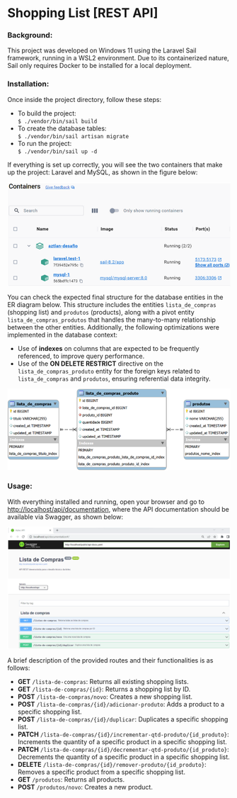 # Shopping List [REST API]

### Background:
This project was developed on Windows 11 using the Laravel Sail framework, running in a WSL2 environment. Due to its containerized nature, Sail only requires Docker to be installed for a local deployment.

### Installation:
Once inside the project directory, follow these steps:
- To build the project:  
  `$ ./vendor/bin/sail build`
- To create the database tables:  
  `$ ./vendor/bin/sail artisan migrate`
- To run the project:  
  `$ ./vendor/bin/sail up -d`

If everything is set up correctly, you will see the two containers that make up the project: Laravel and MySQL, as shown in the figure below:

![screenshot](Docker-screenshot.png)

You can check the expected final structure for the database entities in the ER diagram below. This structure includes the entities `lista_de_compras` (shopping list) and `produtos` (products), along with a pivot entity `lista_de_compras_produtos` that handles the many-to-many relationship between the other entities. Additionally, the following optimizations were implemented in the database context:
- Use of **indexes** on columns that are expected to be frequently referenced, to improve query performance.
- Use of the **ON DELETE RESTRICT** directive on the `lista_de_compras_produto` entity for the foreign keys related to `lista_de_compras` and `produtos`, ensuring referential data integrity.

![screenshot](ER-model.png)

### Usage:
With everything installed and running, open your browser and go to [http://localhost/api/documentation](http://localhost/api/documentation), where the API documentation should be available via Swagger, as shown below:

![screenshot](Swagger-screenshot.png)

A brief description of the provided routes and their functionalities is as follows:

- **GET** `/lista-de-compras`: Returns all existing shopping lists.
- **GET** `/lista-de-compras/{id}`: Returns a shopping list by ID.
- **POST** `/lista-de-compras/novo`: Creates a new shopping list.
- **POST** `/lista-de-compras/{id}/adicionar-produto`: Adds a product to a specific shopping list.
- **POST** `/lista-de-compras/{id}/duplicar`: Duplicates a specific shopping list.
- **PATCH** `/lista-de-compras/{id}/incrementar-qtd-produto/{id_produto}`: Increments the quantity of a specific product in a specific shopping list.
- **PATCH** `/lista-de-compras/{id}/decrementar-qtd-produto/{id_produto}`: Decrements the quantity of a specific product in a specific shopping list.
- **DELETE** `/lista-de-compras/{id}/remover-produto/{id_produto}`: Removes a specific product from a specific shopping list.
- **GET** `/produtos`: Returns all products.
- **POST** `/produtos/novo`: Creates a new product.
